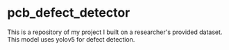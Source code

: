 # pcb_defect_detector
This is a repository of my project I built on a researcher's provided dataset. This model uses yolov5 for defect detection.
